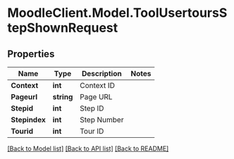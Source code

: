 # MoodleClient.Model.ToolUsertoursStepShownRequest

## Properties

Name | Type | Description | Notes
------------ | ------------- | ------------- | -------------
**Context** | **int** | Context ID | 
**Pageurl** | **string** | Page URL | 
**Stepid** | **int** | Step ID | 
**Stepindex** | **int** | Step Number | 
**Tourid** | **int** | Tour ID | 

[[Back to Model list]](../README.md#documentation-for-models) [[Back to API list]](../README.md#documentation-for-api-endpoints) [[Back to README]](../README.md)

